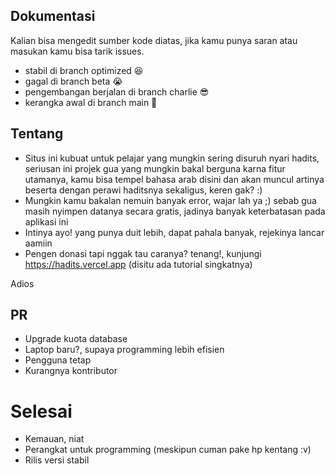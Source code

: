 ## Dokumentasi

Kalian bisa mengedit sumber kode diatas, jika kamu punya saran atau masukan
kamu bisa tarik issues.

- stabil di branch optimized 😆
- gagal di branch beta 😭
- pengembangan berjalan di branch charlie 😎
- kerangka awal di branch main 👣

## Tentang

- Situs ini kubuat untuk pelajar yang mungkin sering disuruh nyari hadits, seriusan ini projek gua yang mungkin bakal berguna karna fitur utamanya, kamu bisa tempel bahasa arab disini dan akan muncul artinya beserta dengan perawi haditsnya sekaligus, keren gak? :) 
- Mungkin kamu bakalan nemuin banyak error, wajar lah ya ;) sebab gua masih nyimpen datanya secara gratis, jadinya banyak keterbatasan pada aplikasi ini
- Intinya ayo! yang punya duit lebih, dapat pahala banyak, rejekinya lancar aamiin
- Pengen donasi tapi nggak tau caranya? tenang!, kunjungi https://hadits.vercel.app (disitu ada tutorial singkatnya)

Adios

## PR

- Upgrade kuota database
- Laptop baru?, supaya programming lebih efisien
- Pengguna tetap
- Kurangnya kontributor

# Selesai

- Kemauan, niat
- Perangkat untuk programming (meskipun cuman pake hp kentang :v)
- Rilis versi stabil
